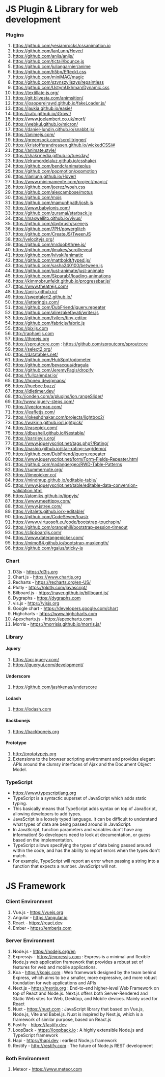 # JS Plugin & Library for web development 

### Plugins

1. https://github.com/yesiamrocks/cssanimation.io
2. https://github.com/IanLunn/Hover/
3. https://github.com/anijs/anijs/
4. https://github.com/tictail/bounce.js
5. https://github.com/juliangarnier/anime
6. https://github.com/h5bp/Effeckt.css
7. https://github.com/miniMAC/magic
8. https://github.com/szynszyliszys/repaintless
9. https://github.com/UstymUkhman/Dynamic.css
10. https://textillate.js.org/
11. https://git.blivesta.com/animsition/
12. https://joaopereirawd.github.io/fakeLoader.js/
13. https://jaukia.github.io/easie/
14. https://catc.github.io/iGrowl/
15. https://www.joelambert.co.uk/morf/
16. https://webkul.github.io/micron/
17. https://daniel-lundin.github.io/snabbt.js/
18. https://animejs.com/
19. https://greensock.com/scrolltrigger/
20. https://kristofferandreasen.github.io/wickedCSS/#
21. https://animate.style/
22. https://shakrmedia.github.io/tuesday/
23. https://elrumordelaluz.github.io/csshake/
24. https://github.com/bendc/animateplus
25. https://github.com/popmotion/popmotion
26. https://ianlunn.github.io/Hover/
27. https://www.minimamente.com/project/magic/
28. https://github.com/joerez/woah.css
29. https://github.com/alexcambose/motus
30. https://github.com/mojs
31. https://github.com/mamunhpath/josh.js
32. https://www.babylonjs.com/
33. https://github.com/zuramai/starback.js
34. https://maxwellito.github.io/vivus/
35. https://github.com/daybrush/scenejs
36. https://github.com/7PH/powerglitch
37. https://github.com/CreateJS/TweenJS
38. http://velocityjs.org/
39. https://github.com/mrdoob/three.js/
40. https://github.com/jlmakes/scrollreveal
41. https://github.com/lvivski/animatic
42. https://github.com/mattboldt/typed.js/
43. https://github.com/sasha240100/between.js
44. https://github.com/just-animate/just-animate
45. https://github.com/Skparab1/loading-animations
46. https://kimmobrunfeldt.github.io/progressbar.js/
47. https://www.theatrejs.com/
48. https://anijs.github.io/
49. https://sweetalert2.github.io/
50. https://letteringjs.com/
51. https://github.com/DubFriend/jquery.repeater
52. https://github.com/alirezakefayati/writer.js
53. https://github.com/fvilers/tiny-editor
54. https://github.com/fabricjs/fabric.js
55. https://pixijs.com
56. http://raphaeljs.com
57. https://threejs.org
58. https://sproutcore.com : https://github.com/sproutcore/sproutcore
59. https://select2.org/
60. https://datatables.net/
61. https://github.com/HubSpot/odometer
62. https://github.com/bevacqua/dragula
63. https://github.com/JeremyFagis/dropify
64. https://fullcalendar.io/
65. https://hpneo.dev/gmaps/
66. https://huebee.buzz/
67. https://idletimer.dev/
68. http://ionden.com/a/plugins/ion.rangeSlider/
69. http://www.jquery-steps.com/
70. https://jvectormap.com/
71. https://leafletjs.com/
72. https://lokeshdhakar.com/projects/lightbox2/
73. https://wakirin.github.io/Lightpick/
74. https://easepick.com/
75. https://dbushell.github.io/Nestable/
76. https://parsleyjs.org/
77. https://www.jqueryscript.net/tags.php?/Rating/
78. https://nashio.github.io/star-rating-svg/demo/
79. https://github.com/DubFriend/jquery.repeater
80. https://www.jqueryscript.net/form/Form-Fields-Repeater.html
81. https://github.com/nadangergeo/RWD-Table-Patterns
82. https://summernote.org/
83. https://timepicker.co/
84. https://mindmup.github.io/editable-table/
85. https://www.jqueryscript.net/table/editable-data-conversion-validation.html
86. https://atomiks.github.io/tippyjs/
87. https://www.meettippy.com/
88. https://www.jstree.com/
89. https://vitalets.github.io/x-editable/
90. https://github.com/CodeSeven/toastr
91. https://www.virtuosoft.eu/code/bootstrap-touchspin/
92. https://github.com/orangehill/bootstrap-session-timeout
93. https://clipboardjs.com/
94. https://www.daterangepicker.com/
95. https://mimo84.github.io/bootstrap-maxlength/
96. https://github.com/rgalus/sticky-js

### Chart
1. D3js - https://d3js.org
2. Chart.js - https://www.chartjs.org
3. Recharts - https://recharts.org/en-US/
4. Plotly - https://plotly.com/javascript/
5. Bilboard.js - https://naver.github.io/billboard.js/
6. Dygraphs - https://dygraphs.com
7. vis.js - https://visjs.org
8. Google chart - https://developers.google.com/chart
9. Highcharts - https://www.highcharts.com
10. Apexcharts.js - https://apexcharts.com
11. Morris - https://morrisjs.github.io/morris.js/


### Library

#### Jquery
1. https://api.jquery.com/
2. https://jqueryui.com/development/

#### Underscore
1. https://github.com/jashkenas/underscore

#### Lodash
1. https://lodash.com

#### Backbonejs
1. https://backbonejs.org

#### Prototype
1. http://prototypejs.org
2. Extensions to the browser scripting environment and provides elegant APIs around the clumsy interfaces of Ajax and the Document Object Model.

### TypeScript
- https://www.typescriptlang.org
- TypeScript is a syntactic superset of JavaScript which adds static typing.
- This basically means that TypeScript adds syntax on top of JavaScript, allowing developers to add types.
- JavaScript is a loosely typed language. It can be difficult to understand what types of data are being passed around in JavaScript.
- In JavaScript, function parameters and variables don't have any information! So developers need to look at documentation, or guess based on the implementation.
- TypeScript allows specifying the types of data being passed around within the code, and has the ability to report errors when the types don't match.
- For example, TypeScript will report an error when passing a string into a function that expects a number. JavaScript will not.


# JS Framework

### Client Environment

1. Vue.js - https://vuejs.org
2. Angular - https://angular.io
3. React - https://react.dev
4. Ember - https://emberjs.com

### Server Environment

1. Node.js - https://nodejs.org/en
2. Expressjs - https://expressjs.com : Express is a minimal and flexible Node.js web application framework that provides a robust set of features for web and mobile applications.
3. Koa - https://koajs.com : Web framework designed by the team behind Express, which aims to be a smaller, more expressive, and more robust foundation for web applications and APIs
4. Next.js - https://nextjs.org : End-to-end higher-level Web Framework on top of React and Node.js. Next.js offers both Server-Rendered and Static Web sites for Web, Desktop, and Mobile devices. Mainly used for React
5. Nuxt - https://nuxt.com : JavaScript library that based on Vue.js, Node.js, Vite and Babel.js. Nuxt is inspired by Next.js, which is a framework of similar purpose, based on React.js
6. Fastify - https://fastify.dev
7. LoopBack - https://loopback.io : A highly extensible Node.js and TypeScript framework
8. Hapi - https://hapi.dev : earliest Node.js framework
9. Restify - http://restify.com : The future of Node.js REST development

### Both Environment

1. Meteor - https://www.meteor.com





